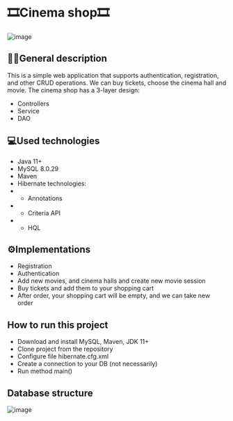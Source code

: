 # 🎞Cinema shop🎞
![image](https://user-images.githubusercontent.com/83237769/182023095-422653b6-b86f-4a2d-8257-3986492dae3e.png)
## 👨‍💻General description
This is a simple web application that supports authentication, registration, and other CRUD operations. We can buy tickets, choose the cinema hall and movie. The cinema shop has a 3-layer design:
* Controllers
* Service
* DAO

## 💻Used technologies

* Java 11+
* MySQL 8.0.29
* Maven
* Hibernate technologies:
* * Annotations
* * Criteria API
* * HQL

## ⚙Implementations

* Registration
* Authentication
* Add new movies, and cinema halls and create new movie session
* Buy tickets and add them to your shopping cart
* After order, your shopping cart will be empty, and we can take new order

## How to run this project

* Download and install MySQL, Maven, JDK 11+
* Clone project from the repository
* Configure file hibernate.cfg.xml
* Create a connection to your DB (not necessarily)
* Run method main()

## Database structure

![image](https://user-images.githubusercontent.com/83237769/182023806-9440f8c2-9847-45b2-8c15-1bc28408b1e0.png)
